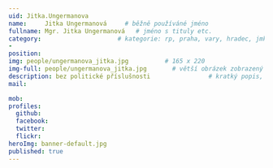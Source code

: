 ```yaml
---
uid: Jitka.Ungermanova
name:     Jitka Ungermanová     # běžně používáné jméno
fullname: Mgr. Jitka Ungermanová   # jméno s tituly etc.
category:                     # kategorie: rp, praha, vary, hradec, jmk, senat
- 
position:
img: people/ungermanova_jitka.jpg          # 165 x 220
img-full: people/ungermanova_jitka.jpg       # větší obrázek zobrazený na podrobném profilu
description: bez politické příslušnosti                # kratký popis, max 160 znaků
mail:

mob:   
profiles: 
  github: 
  facebook:      
  twitter:        
  flickr:       
heroImg: banner-default.jpg
published: true
---
```

